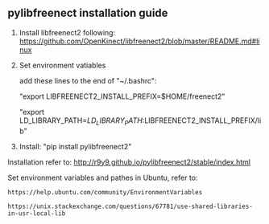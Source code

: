 ## pylibfreenect installation guide

1. Install libfreenect2 following: https://github.com/OpenKinect/libfreenect2/blob/master/README.md#linux

2. Set environment vatiables

	add these lines to the end of "~/.bashrc": 
  
	"export LIBFREENECT2_INSTALL_PREFIX=$HOME/freenect2"
  
	"export LD_LIBRARY_PATH=$LD_LIBRARY_PATH:$LIBFREENECT2_INSTALL_PREFIX/lib"

3. Install: "pip install pylibfreenect2"

Installation refer to: 
	http://r9y9.github.io/pylibfreenect2/stable/index.html

Set environment variables and pathes in Ubuntu, refer to: 

	https://help.ubuntu.com/community/EnvironmentVariables
  
	https://unix.stackexchange.com/questions/67781/use-shared-libraries-in-usr-local-lib
